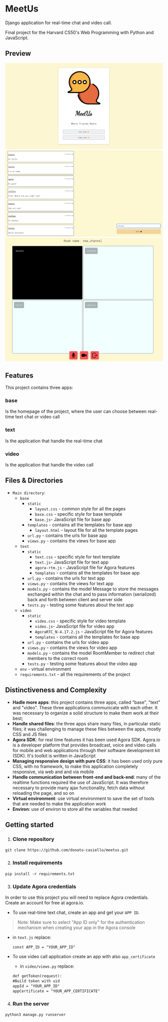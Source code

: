 # MeetUs
Django application for real-time chat and video call.

Final project for the Harvard CS50's Web Programming with Python and JavaScript. 

## Preview
![Homepage](https://github.com/donato-casiello/meetus/blob/main/presentation_img/homepage3.png "Homepage")
![text chat](https://github.com/donato-casiello/meetus/blob/main/presentation_img/text_chat.png "Text chat")
![video call](https://github.com/donato-casiello/meetus/blob/main/presentation_img/video-call.png "Video call")


## Features
This project contains three apps:
### base
Is the homepage of the project, where the user can choose between real-time text chat or video call
### text
Is the application that handle the real-time chat 
### video
Is the application that handle the video call

## Files & Directories
- `Main directory`:
  - `base`
    - `static`
      - `layout.css` - common style for all the pages
      - `base.css` - specific style for base template
      - `base.js`- JavaScript file for base app
     - `templates` - contains all the templates for base app
       - `layout.html` - layout file for all the template pages  
    - `url.py` - contains the urls for base app
    - `views.py` - contains the views for base app
  - `text`
    - `static`
         - `text.css` - specific style for text template
         - `text.js`- JavaScript file for text app
         - `agora-rtm.js` - JavaScript file for Agora features
         - `templates` - contains all the templates for base app
     - `url.py` - contains the urls for text app
     - `views.py` - contains the views for text app
     - `models.py` - contains the model Message to store the messages exchanged within the chat and to pass information (serialized) back and forth between client and server side 
     - `tests.py` - testing some features about the text app
  - `video`
    - `static`
         - `video.css` - specific style for video template
         - `video.js`- JavaScript file for video app
         - `AgoraRTC_N-4.17.2.js` - JavaScript file for Agora features
         - `templates` - contains all the templates for base app
     - `url.py` - contains the urls for video app
     - `views.py` - contains the views for video app
     - `models.py` - contains the model RoomMember to redirect chat members to the correct room
     - `tests.py` - testing some features about the video app
  - `env` - virtual environment 
  - `requirements.txt` - all the requirements of the project


## Distinctiveness and Complexity
* **Hadle more apps**: this project contains three apps, called "base", "text" and "video". These three applications communicate with each other. It was necessary to organize a solid structure to make them work at their best;
* **Handle shared files**: the three apps share many files, in particular static files; it was challenging to manage these files between the apps, mostly CSS and JS files
* **Agora SDK**: for real time features it has been used Agora SDK. Agora.io is a developer platform that provides broadcast, voice and video calls for mobile and web applications through their software development kit (SDK). It's toolkit is written in JavaScript
* **Managing responsive design with pure CSS**: it has been used only pure CSS, with no framework, to make this application completely responsive, via web and and via mobile
* **Handle communication between front-end and back-end**: many of the realtime functions required the use of JavaScript. It was therefore necessary to provide many ajax functionality, fetch data without reloading the page, and so on
* **Virtual environment**: use virtual environment to save the set of tools that are needed to make the application work 
* **Environ**: use of environ to store all the variables that needed


## Getting started
1. ### Clone repository

```
git clone https://github.com/donato-casiello/meetus.git
```

2. ### Install requirements

```
pip install -r requirements.txt
```

3. ### Update Agora credentials
In order to use this project you will need to replace Agora credentials. Create an account for free at agora.io. 
  - To use real-time text chat, create an app and get your `APP ID`. 
  
  > Note: Make sure to select "App ID only" for the authentication mechanism when creating your app in the Agora console
 
  - in `text.js` replace:
  
    ```
    const APP_ID = "YOUR_APP_ID"
    ```
    
  - To use video call application create an app with also `app_certificate`
    - in `video/views.py` replace:

    ```
    def getToken(request):
    #Build token with uid
    appId = "YOUR_APP_ID"
    appCertificate = "YOUR_APP_CERTIFICATE"
    ```
 4. ### Run the server
 
 ```
 python3 manage.py runserver
 ```
  
